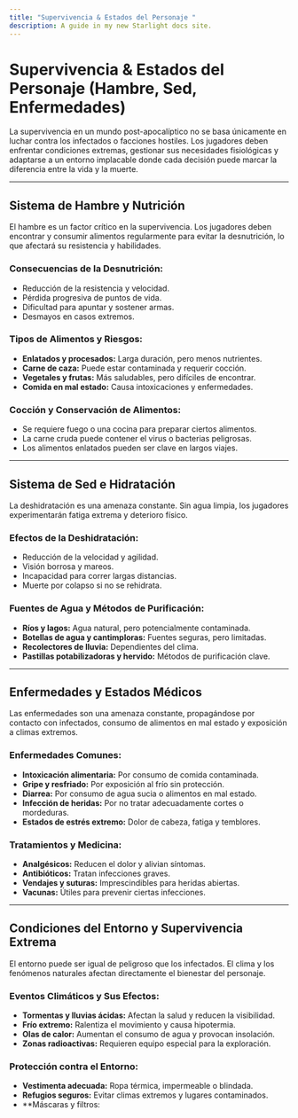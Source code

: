 ```yaml
---
title: "Supervivencia & Estados del Personaje "
description: A guide in my new Starlight docs site.
---
```


# Supervivencia & Estados del Personaje (Hambre, Sed, Enfermedades)

La supervivencia en un mundo post-apocalíptico no se basa únicamente en luchar contra los infectados o facciones hostiles. Los jugadores deben enfrentar condiciones extremas, gestionar sus necesidades fisiológicas y adaptarse a un entorno implacable donde cada decisión puede marcar la diferencia entre la vida y la muerte.

---

## **Sistema de Hambre y Nutrición**
El hambre es un factor crítico en la supervivencia. Los jugadores deben encontrar y consumir alimentos regularmente para evitar la desnutrición, lo que afectará su resistencia y habilidades.

### **Consecuencias de la Desnutrición:**
- Reducción de la resistencia y velocidad.
- Pérdida progresiva de puntos de vida.
- Dificultad para apuntar y sostener armas.
- Desmayos en casos extremos.

### **Tipos de Alimentos y Riesgos:**
- **Enlatados y procesados:** Larga duración, pero menos nutrientes.
- **Carne de caza:** Puede estar contaminada y requerir cocción.
- **Vegetales y frutas:** Más saludables, pero difíciles de encontrar.
- **Comida en mal estado:** Causa intoxicaciones y enfermedades.

### **Cocción y Conservación de Alimentos:**
- Se requiere fuego o una cocina para preparar ciertos alimentos.
- La carne cruda puede contener el virus o bacterias peligrosas.
- Los alimentos enlatados pueden ser clave en largos viajes.

---

##  **Sistema de Sed e Hidratación**
La deshidratación es una amenaza constante. Sin agua limpia, los jugadores experimentarán fatiga extrema y deterioro físico.

### **Efectos de la Deshidratación:**
- Reducción de la velocidad y agilidad.
- Visión borrosa y mareos.
- Incapacidad para correr largas distancias.
- Muerte por colapso si no se rehidrata.

### **Fuentes de Agua y Métodos de Purificación:**
- **Ríos y lagos:** Agua natural, pero potencialmente contaminada.
- **Botellas de agua y cantimploras:** Fuentes seguras, pero limitadas.
- **Recolectores de lluvia:** Dependientes del clima.
- **Pastillas potabilizadoras y hervido:** Métodos de purificación clave.

---

## **Enfermedades y Estados Médicos**
Las enfermedades son una amenaza constante, propagándose por contacto con infectados, consumo de alimentos en mal estado y exposición a climas extremos.

### **Enfermedades Comunes:**
- **Intoxicación alimentaria:** Por consumo de comida contaminada.
- **Gripe y resfriado:** Por exposición al frío sin protección.
- **Diarrea:** Por consumo de agua sucia o alimentos en mal estado.
- **Infección de heridas:** Por no tratar adecuadamente cortes o mordeduras.
- **Estados de estrés extremo:** Dolor de cabeza, fatiga y temblores.

### **Tratamientos y Medicina:**
- **Analgésicos:** Reducen el dolor y alivian síntomas.
- **Antibióticos:** Tratan infecciones graves.
- **Vendajes y suturas:** Imprescindibles para heridas abiertas.
- **Vacunas:** Útiles para prevenir ciertas infecciones.

---

## **Condiciones del Entorno y Supervivencia Extrema**
El entorno puede ser igual de peligroso que los infectados. El clima y los fenómenos naturales afectan directamente el bienestar del personaje.

### **Eventos Climáticos y Sus Efectos:**
- **Tormentas y lluvias ácidas:** Afectan la salud y reducen la visibilidad.
- **Frío extremo:** Ralentiza el movimiento y causa hipotermia.
- **Olas de calor:** Aumentan el consumo de agua y provocan insolación.
- **Zonas radioactivas:** Requieren equipo especial para la exploración.

### **Protección contra el Entorno:**
- **Vestimenta adecuada:** Ropa térmica, impermeable o blindada.
- **Refugios seguros:** Evitar climas extremos y lugares contaminados.
- **Máscaras y filtros: